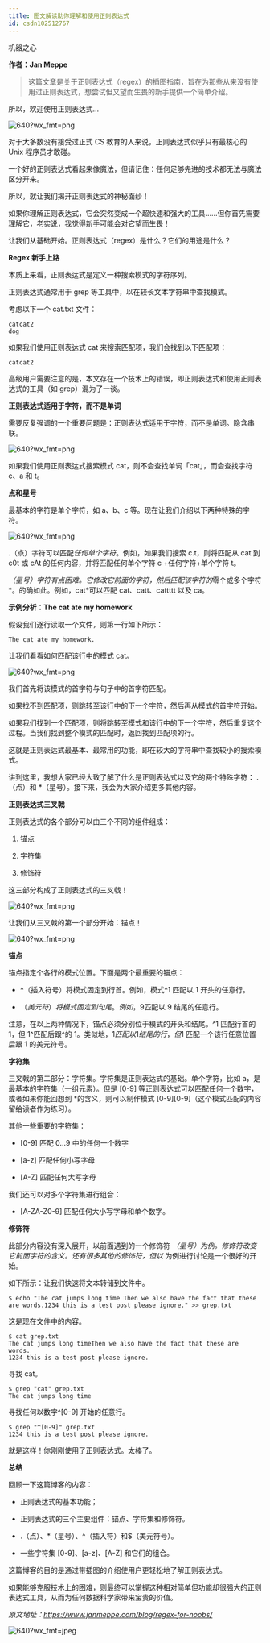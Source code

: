 ```yaml
---
title: 图文解读助你理解和使用正则表达式
id: csdn102512767
---
```


机器之心

**作者：Jan Meppe**

> 这篇文章是关于正则表达式（regex）的插图指南，旨在为那些从来没有使用过正则表达式，想尝试但又望而生畏的新手提供一个简单介绍。

所以，欢迎使用正则表达式…

![640?wx_fmt=png](../img/c37568a218017cded7d8f92609255826.png)

对于大多数没有接受过正式 CS 教育的人来说，正则表达式似乎只有最核心的 Unix 程序员才敢碰。

一个好的正则表达式看起来像魔法，但请记住：任何足够先进的技术都无法与魔法区分开来。

所以，就让我们揭开正则表达式的神秘面纱！

如果你理解正则表达式，它会突然变成一个超快速和强大的工具……但你首先需要理解它，老实说，我觉得新手可能会对它望而生畏！

让我们从基础开始。正则表达式（regex）是什么？它们的用途是什么？

**Regex 新手上路**

本质上来看，正则表达式是定义一种搜索模式的字符序列。

正则表达式通常用于 grep 等工具中，以在较长文本字符串中查找模式。

考虑以下一个 cat.txt 文件：

```
catcat2	
dog
```

如果我们使用正则表达式 cat 来搜索匹配项，我们会找到以下匹配项：

```
catcat2
```

高级用户需要注意的是，本文存在一个技术上的错误，即正则表达式和使用正则表达式的工具（如 grep）混为了一谈。

**正则表达式适用于字符，而不是单词**

需要反复强调的一个重要问题是：正则表达式适用于字符，而不是单词。隐含串联。

![640?wx_fmt=png](../img/88321a8a75c45a8c18f56fd194f4e65c.png)

如果我们使用正则表达式搜索模式 cat，则不会查找单词「cat」，而会查找字符 c、a 和 t。

**点和星号**

最基本的字符是单个字符，如 a、b、c 等。现在让我们介绍以下两种特殊的字符。

![640?wx_fmt=png](../img/1c200b5151becad485b9d2f1172f2f98.png)

.（点）字符可以匹配*任何单个字符*。例如，如果我们搜索 c.t，则将匹配从 cat 到 c0t 或 cAt 的任何内容，并将匹配任何单个字符 c +任何字符+单个字符 t。

*（星号）字符有点困难。它修改它前面的字符，然后匹配该字符的*零个或多个字符*。的确如此。例如，cat*可以匹配 cat、catt、cattttt 以及 ca。

**示例分析：The cat ate my homework**

假设我们逐行读取一个文件，则第一行如下所示：

```
The cat ate my homework.
```

让我们看看如何匹配该行中的模式 cat。

![640?wx_fmt=png](../img/53023f8257bf0f63ae5cc11a827a0710.png)

我们首先将该模式的首字符与句子中的首字符匹配。

如果找不到匹配项，则跳转至该行中的下一个字符，然后再从模式的首字符开始。

如果我们找到一个匹配项，则将跳转至模式和该行中的下一个字符，然后重复这个过程。当我们找到整个模式的匹配时，返回找到匹配项的行。

这就是正则表达式最基本、最常用的功能，即在较大的字符串中查找较小的搜索模式。

讲到这里，我想大家已经大致了解了什么是正则表达式以及它的两个特殊字符： .（点）和 *（星号）。接下来，我会为大家介绍更多其他内容。

**正则表达式三叉戟**

正则表达式的各个部分可以由三个不同的组件组成：

1.  锚点

2.  字符集

3.  修饰符

这三部分构成了正则表达式的三叉戟！

![640?wx_fmt=png](../img/72c30bdda69cd3139ed546afe86fc4d8.png)

让我们从三叉戟的第一个部分开始：锚点！

![640?wx_fmt=png](../img/bf07896e065499571bfe4d7ab4d0dff3.png)

**锚点**

锚点指定个各行的模式位置。下面是两个最重要的锚点：

*   ^（插入符号）将模式固定到行首。例如，模式^1 匹配以 1 开头的任意行。

*   $（美元符）将模式固定到句尾。例如，9$匹配以 9 结尾的任意行。

注意，在以上两种情况下，锚点必须分别位于模式的开头和结尾。^1 匹配行首的 1，但 1^匹配后跟^的 1。类似地，1$匹配以 1 结尾的行，但$1 匹配一个该行任意位置后跟 1 的美元符号。

**字符集**

三叉戟的第二部分：字符集。字符集是正则表达式的基础。单个字符，比如 a，是最基本的字符集（一组元素）。但是 [0-9] 等正则表达式可以匹配任何一个数字，或者如果你能回想到 *的含义，则可以制作模式 [0-9][0-9]（这个模式匹配的内容留给读者作为练习）。

其他一些重要的字符集：

*   [0-9] 匹配 0…9 中的任何一个数字

*   [a-z] 匹配任何小写字母

*   [A-Z] 匹配任何大写字母

我们还可以对多个字符集进行组合：

*   [A-ZA-Z0-9] 匹配任何大小写字母和单个数字。

**修饰符**

此部分内容没有深入展开，以前面遇到的一个修饰符 *（星号）为例。修饰符改变它前面字符的含义。还有很多其他的修饰符，但以* 为例进行讨论是一个很好的开始。

如下所示：让我们快速将文本转储到文件中。

```
$ echo "The cat jumps long time Then we also have the fact that these are words.1234 this is a test post please ignore." >> grep.txt
```

这是现在文件中的内容。

```
$ cat grep.txt	
The cat jumps long timeThen we also have the fact that these are words.	
1234 this is a test post please ignore.
```

寻找 cat。

```
$ grep "cat" grep.txt	
The cat jumps long time
```

寻找任何以数字^[0-9] 开始的任意行。

```
$ grep "^[0-9]" grep.txt	
1234 this is a test post please ignore.
```

就是这样！你刚刚使用了正则表达式。太棒了。

**总结**

回顾一下这篇博客的内容：

*   正则表达式的基本功能；

*   正则表达式的三个主要组件：锚点、字符集和修饰符。

*   .（点）、*（星号）、^（插入符）和$（美元符号）。

*   一些字符集 [0-9]、[a-z]、[A-Z] 和它们的组合。

这篇博客的目的是通过带插图的介绍使用户更轻松地了解正则表达式。

如果能够克服技术上的困难，则最终可以掌握这种相对简单但功能却很强大的正则表达式工具，从而为任何数据科学家带来宝贵的价值。

*原文地址：https://www.janmeppe.com/blog/regex-for-noobs/*

![640?wx_fmt=jpeg](../img/b1092006a8057950036696050ad4b94d.png)